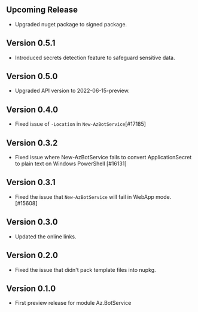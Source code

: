 <!--
    Please leave this section at the top of the change log.

    Changes for the upcoming release should go under the section titled "Upcoming Release", and should adhere to the following format:

    ## Upcoming Release
    * Overview of change #1
        - Additional information about change #1
    * Overview of change #2
        - Additional information about change #2
        - Additional information about change #2
    * Overview of change #3
    * Overview of change #4
        - Additional information about change #4

    ## YYYY.MM.DD - Version X.Y.Z (Previous Release)
    * Overview of change #1
        - Additional information about change #1
-->
## Upcoming Release
* Upgraded nuget package to signed package.

## Version 0.5.1
* Introduced secrets detection feature to safeguard sensitive data.

## Version 0.5.0
* Upgraded API version to 2022-06-15-preview.

## Version 0.4.0
* Fixed issue of `-Location` in `New-AzBotService`[#17185]

## Version 0.3.2
* Fixed issue where New-AzBotService fails to convert ApplicationSecret to plain text on Windows PowerShell [#16131]

## Version 0.3.1
* Fixed the issue that `New-AzBotService` will fail in WebApp mode. [#15608]

## Version 0.3.0
* Updated the online links.

## Version 0.2.0
* Fixed the issue that didn't pack template files into nupkg.

## Version 0.1.0
* First preview release for module Az.BotService
